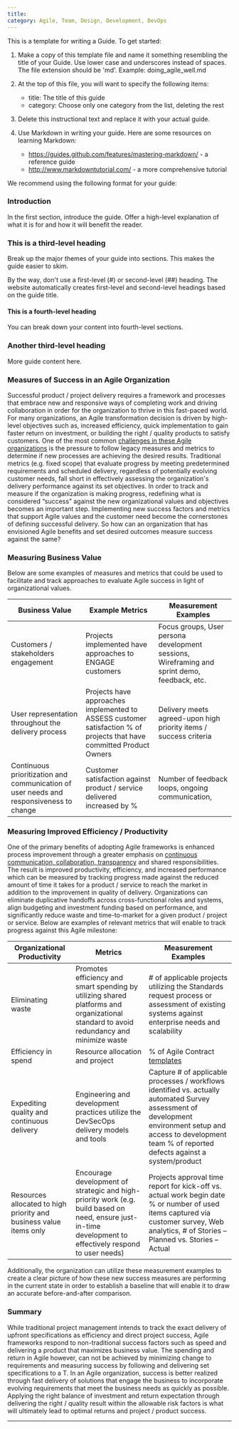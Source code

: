 ```yaml
---
title:
category: Agile, Team, Design, Development, DevOps
---
```


This is a template for writing a Guide. To get started:

1. Make a copy of this template file and name it something resembling the
   title of your Guide. Use lower case and underscores instead of spaces. The
   file extension should be 'md'. Example: doing_agile_well.md

2. At the top of this file, you will want to specify the following items:
    - title: The title of this guide
    - category: Choose only one category from the list, deleting the rest

3. Delete this instructional text and replace it with your actual guide.

4. Use Markdown in writing your guide. Here are some resources on learning
   Markdown:
    - https://guides.github.com/features/mastering-markdown/ - a reference
      guide
    - http://www.markdowntutorial.com/ - a more comprehensive tutorial

We recommend using the following format for your guide:

### Introduction

In the first section, introduce the guide. Offer a high-level explanation of
what it is for and how it will benefit the reader.

### This is a third-level heading

Break up the major themes of your guide into sections. This makes the guide
easier to skim.

By the way, don't use a first-level (#) or second-level (##) heading. The
website automatically creates first-level and second-level headings based on the
guide title.

#### This is a fourth-level heading

You can break down your content into fourth-level sections.

### Another third-level heading

More guide content here.

### Measures of Success in an Agile Organization
Successful product / project delivery requires a framework and processes that embrace new and responsive ways of completing work and driving collaboration in order for the organization to thrive in this fast-paced world. For many organizations, an Agile transformation decision is driven by high-level objectives such as, increased efficiency, quick implementation to gain faster return on investment, or building the right / quality products to satisfy customers. One of the most common [challenges in these Agile organizations](https://tech.gsa.gov/guides/Agile_Adoption_Challenges_and_Best_Practices/) is the pressure to follow legacy measures and metrics to determine if new processes are achieving the desired results. Traditional metrics (e.g. fixed scope) that evaluate progress by meeting predetermined requirements and scheduled delivery, regardless of potentially evolving customer needs, fall short in effectively assessing the organization's delivery performance against its set objectives. 
In order to track and measure if the organization is making progress, redefining what is considered “success” against the new organizational values and objectives becomes an important step. Implementing new success factors and metrics that support Agile values and the customer need  become the cornerstones of defining successful delivery.  So how can an organization that has envisioned Agile benefits and set desired outcomes measure success against the same? 

### Measuring Business Value
Below are some examples of measures and metrics that could be used to facilitate and track approaches to evaluate Agile success in light of organizational values.


| Business Value                                                                           | Example Metrics                                                                                                        | Measurement Examples                                                                           |   
|------------------------------------------------------------------------------------------|------------------------------------------------------------------------------------------------------------------------|------------------------------------------------------------------------------------------------|
| Customers /  stakeholders engagement                                                     | Projects implemented have  approaches to ENGAGE customers                                                              | Focus groups, User persona  development sessions,  Wireframing and sprint demo, feedback, etc. |   
| User representation  throughout the delivery process                                     | Projects have approaches  implemented to ASSESS customer satisfaction % of projects that have committed Product Owners | Delivery meets agreed-upon  high priority items / success criteria                             |   
| Continuous prioritization  and communication  of user needs and responsiveness to change | Customer satisfaction against  product / service delivered  increased by %                                             | Number of feedback loops,  ongoing communication, |


### Measuring Improved Efficiency / Productivity
One of the primary benefits of adopting Agile frameworks is enhanced process improvement through a greater emphasis on [continuous communication, collaboration, transparency](https://tech.gsa.gov/guides/visibility_and_status/) and shared responsibilities. The result is improved productivity, efficiency, and increased performance which can be measured by tracking progress made against the reduced amount of time it takes for a product / service to reach the market in addition to the improvement in quality of delivery. Organizations can eliminate duplicative handoffs across cross-functional roles and systems, align budgeting and investment funding based on performance, and significantly reduce waste and time-to-market for a given product / project  or service. Below are examples of relevant metrics that will enable to track progress against this Agile milestone:


| Organizational  Productivity                                        | Metrics                                                                                                                                                       | Measurement Examples                                                                                                                                                                                                   |   
|---------------------------------------------------------------------|---------------------------------------------------------------------------------------------------------------------------------------------------------------|------------------------------------------------------------------------------------------------------------------------------------------------------------------------------------------------------------------------
| Eliminating waste                                                   | Promotes efficiency and smart  spending by utilizing shared  platforms and  organizational standard  to avoid redundancy and minimize waste                   | # of applicable projects  utilizing the Standards request  process or assessment of  existing systems against  enterprise needs and scalability                                                                        |      
| Efficiency in spend                                                 | Resource allocation and project                                                                                                                               | % of Agile Contract [templates](https://tech.gsa.gov/guides/Agile_Contracts_PWS_Template/)                                                                                                                                                                                          |   
| Expediting quality and  continuous delivery                         | Engineering and development  practices utilize the DevSecOps  delivery models and tools                                                                       | Capture # of applicable  processes / workflows  identified vs. actually automated   Survey assessment of development environment setup  and access to development team  % of reported defects against a system/product |   
| Resources allocated to  high priority and business value items only | Encourage development of  strategic and high-priority work  (e.g. build based on need, ensure  just-in-time development to effectively respond to user needs) | Projects approval time report  for kick-off vs. actual work begin date   % or number of used items  captured via customer survey,  Web analytics, # of Stories –  Planned vs. Stories – Actual                         |   
                                                                                                                                                                   
Additionally, the organization can utilize these measurement examples to create a clear picture of how these new success measures are performing in the current state in order to establish a baseline that will enable it to draw an accurate before-and-after comparison.

### Summary
While traditional project management intends to track the exact delivery of upfront specifications as efficiency and direct project success, Agile frameworks respond to non-traditional success factors such as speed and delivering a product that maximizes business value. The spending and return in Agile however, can not be achieved by minimizing change to requirements and measuring success by following and delivering set specifications to a T. In an Agile organization, success is better realized through fast delivery of solutions that engage the business to incorporate evolving requirements that meet the business needs as quickly as possible.  Applying the right balance of investment and return expectation through delivering the right / quality result within the allowable risk factors is what will ultimately lead to optimal returns and project / product success.

____
